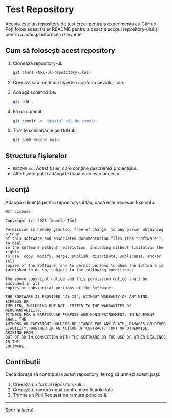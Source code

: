 # Test Repository

Acesta este un repository de test creat pentru a experimenta cu GitHub. Poți folosi acest fișier README pentru a descrie scopul repository-ului și pentru a adăuga informații relevante.

## Cum să folosești acest repository

1. Clonează repository-ul:
   ```bash
   git clone <URL-ul-repository-ului>
   ```

2. Creează sau modifică fișierele conform nevoilor tale.

3. Adaugă schimbările:
   ```bash
   git add .
   ```

4. Fă un commit:
   ```bash
   git commit -m "Mesajul tău de commit"
   ```

5. Trimite schimbările pe GitHub:
   ```bash
   git push origin main
   ```

## Structura fișierelor

- `README.md`: Acest fișier, care conține descrierea proiectului.
- Alte fișiere pot fi adăugate după cum este necesar.

## Licență

Adaugă o licență pentru repository-ul tău, dacă este necesar. Exemplu:

```
MIT License

Copyright (c) 2025 [Numele Tău]

Permission is hereby granted, free of charge, to any person obtaining a copy
of this software and associated documentation files (the "Software"), to deal
in the Software without restriction, including without limitation the rights
to use, copy, modify, merge, publish, distribute, sublicense, and/or sell
copies of the Software, and to permit persons to whom the Software is
furnished to do so, subject to the following conditions:

The above copyright notice and this permission notice shall be included in all
copies or substantial portions of the Software.

THE SOFTWARE IS PROVIDED "AS IS", WITHOUT WARRANTY OF ANY KIND, EXPRESS OR
IMPLIED, INCLUDING BUT NOT LIMITED TO THE WARRANTIES OF MERCHANTABILITY,
FITNESS FOR A PARTICULAR PURPOSE AND NONINFRINGEMENT. IN NO EVENT SHALL THE
AUTHORS OR COPYRIGHT HOLDERS BE LIABLE FOR ANY CLAIM, DAMAGES OR OTHER
LIABILITY, WHETHER IN AN ACTION OF CONTRACT, TORT OR OTHERWISE, ARISING FROM,
OUT OF OR IN CONNECTION WITH THE SOFTWARE OR THE USE OR OTHER DEALINGS IN THE
SOFTWARE.
```

## Contribuții

Dacă dorești să contribui la acest repository, te rog să urmezi acești pași:

1. Creează un fork al repository-ului.
2. Creează o ramură nouă pentru modificările tale.
3. Trimite un Pull Request pe ramura principală.

---

Spor la lucru!
